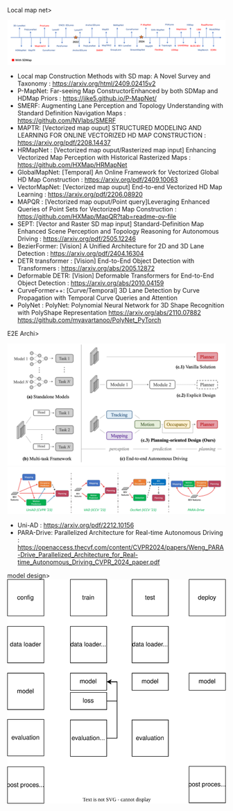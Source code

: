 Local map net>

<img src="projects/local_map_history.png">

- Local map Construction Methods with SD map: A Novel Survey and Taxonomy : https://arxiv.org/html/2409.02415v2
- P-MapNet: Far-seeing Map ConstructorEnhanced by both SDMap and HDMap Priors : https://jike5.github.io/P-MapNet/
- SMERF: Augmenting Lane Perception and Topology Understanding with Standard Definition Navigation Maps : https://github.com/NVlabs/SMERF
- MAPTR: [Vectorized map ouput] STRUCTURED MODELING AND LEARNING FOR ONLINE VECTORIZED HD MAP CONSTRUCTION : https://arxiv.org/pdf/2208.14437
- HRMapNet : [Vectorized map ouput/Rasterized map input] Enhancing Vectorized Map Perception with Historical Rasterized Maps : https://github.com/HXMap/HRMapNet
- GlobalMapNet: [Temporal] An Online Framework for Vectorized Global HD Map Construction : https://arxiv.org/pdf/2409.10063
- VectorMapNet: [Vectorized map ouput] End-to-end Vectorized HD Map Learning : https://arxiv.org/pdf/2206.08920
- MAPQR : [Vectorized map ouput/Point query]Leveraging Enhanced Queries of Point Sets for Vectorized Map Construction : https://github.com/HXMap/MapQR?tab=readme-ov-file
- SEPT: [Vector and Raster SD map input] Standard-Definition Map Enhanced Scene Perception and Topology Reasoning for Autonomous Driving : https://arxiv.org/pdf/2505.12246
- BezierFormer: [Vision] A Unified Architecture for 2D and 3D Lane Detection : https://arxiv.org/pdf/2404.16304
- DETR transformer : [Vision] End-to-End Object Detection with Transformers : https://arxiv.org/abs/2005.12872
- Deformable DETR: [Vision] Deformable Transformers for End-to-End Object Detection : https://arxiv.org/abs/2010.04159
- CurveFormer++: [Curve/Temporal] 3D Lane Detection by Curve Propagation with Temporal Curve Queries and Attention
- PolyNet : PolyNet: Polynomial Neural Network for 3D Shape Recognition with PolyShape Representation https://arxiv.org/abs/2110.07882 https://github.com/myavartanoo/PolyNet_PyTorch 

E2E Archi>

<img src="projects/e2e_archi.png">
<img src="projects/e2e_archtectures.png">

- Uni-AD : https://arxiv.org/pdf/2212.10156
- PARA-Drive: Parallelized Architecture for Real-time Autonomous Driving : https://openaccess.thecvf.com/content/CVPR2024/papers/Weng_PARA-Drive_Parallelized_Architecture_for_Real-time_Autonomous_Driving_CVPR_2024_paper.pdf

model design>
<img src="projects\eagle\model_design.svg">